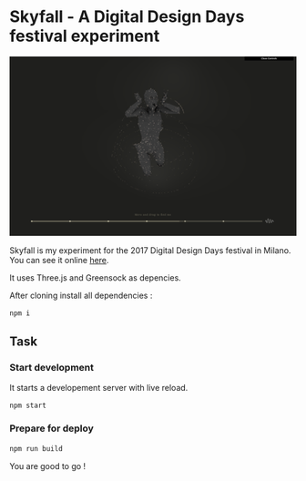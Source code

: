 Skyfall - A Digital Design Days festival experiment
===================

![Alt text](readme.png?raw=true "Readme cover")

Skyfall is my experiment for the 2017 Digital Design Days festival in Milano.
You can see it online [here](http://www.mathis-biabiany.fr/ddd-festival/).

It uses Three.js and Greensock as depencies.

After cloning install all dependencies :
```bash
npm i
```

## Task
### Start development
It starts a developement server with live reload.
```bash
npm start
```
### Prepare for deploy
```bash
npm run build
```

You are good to go !
